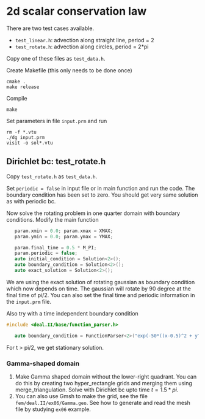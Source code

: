# 2d scalar conservation law

There are two test cases available.

* `test_linear.h`: advection along straight line, period = 2
* `test_rotate.h`: advection along circles, period = 2*pi

Copy one of these files as `test_data.h`.

Create Makefile (this only needs to be done once)

```shell
cmake .
make release
```

Compile

```shell
make
```

Set parameters in file `input.prm` and run

```shell
rm -f *.vtu
./dg input.prm
visit -o sol*.vtu
```

## Dirichlet bc: test_rotate.h

Copy `test_rotate.h` as `test_data.h`.

Set `periodic = false` in input file or in main function and run the code. The boundary condition has been set to zero. You should get very same solution as with periodic bc.

Now solve the rotating problem in one quarter domain with boundary conditions. Modify the main function

```c++
   param.xmin = 0.0; param.xmax = XMAX;
   param.ymin = 0.0; param.ymax = YMAX;

   param.final_time = 0.5 * M_PI;
   param.periodic = false;
   auto initial_condition = Solution<2>();
   auto boundary_condition = Solution<2>();
   auto exact_solution = Solution<2>();
```

We are using the exact solution of rotating gaussian as boundary condition which now depends on time. The gaussian will rotate by 90 degree at the final time of pi/2. You can also set the final time and periodic information in the `input.prm` file.

Also try with a time independent boundary condition

```c++
#include <deal.II/base/function_parser.h>

   auto boundary_condition = FunctionParser<2>("exp(-50*((x-0.5)^2 + y^2))");
```

For t > pi/2, we get stationary solution.

### Gamma-shaped domain

1. Make Gamma shaped domain without the lower-right quadrant. You can do this by creating two hyper_rectangle grids and merging them using merge_triangulation. Solve with Dirichlet bc upto time $t=1.5*pi$.
1. You can also use Gmsh to make the grid, see the file `fem/deal.II/ex06/Gamma.geo`. See how to generate and read the mesh file by studying `ex06` example.
